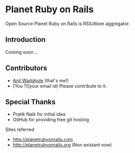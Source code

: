 Planet Ruby on Rails
=================================

Open Source Planet Ruby on Rails is RSS/Atom aggregator.

Introduction
------------
Coming soon...


Contributors
------------

* [Anil Wadghule](http://github.com/anildigital) (that's me!)
* [You ?](your email id) Please contribute to it.


Special Thanks
--------------

* Pratik Naik for initial idea 
* GitHub for providing free git hosting

Sites referred

* http://planetrubyonrails.com
* http://planetrubyonrails.org (Non existant now)
